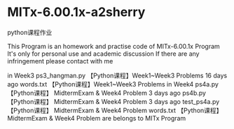 # MITx-6.00.1x-a2sherry
python课程作业

This Program is an homework and practise code of MITx-6.00.1x Program
It's only for personal use and academic discussion
If there are any infringement please contact with me


in Week3
ps3_hangman.py	【Python课程】Week1~Week3 Problems	16 days ago
words.txt	【Python课程】Week1~Week3 Problems
in Week4
ps4a.py	【Python课程】 MidtermExam & Week4 Problem	3 days ago
ps4b.py	【Python课程】 MidtermExam & Week4 Problem	3 days ago
test_ps4a.py	【Python课程】 MidtermExam & Week4 Problem
words.txt	【Python课程】 MidtermExam & Week4 Problem
are belongs to MITx Program

